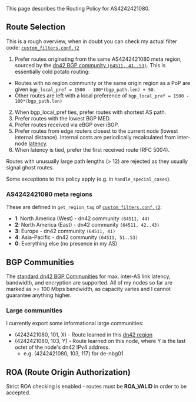 This page describes the Routing Policy for AS4242421080.

## Route Selection

This is a rough overview, when in doubt you can check my actual filter code: [`custom_filters.conf.j2`](roles/config-bird2/config/custom_filters.conf.j2)

1. Prefer routes originating from the same AS4242421080 meta region, sourced by the [dn42 BGP community `(64511, 41..53)`](https://dn42.dev/howto/Bird-communities). This is essentially cold potato routing:
  - Routes with no region community or the same origin region as a PoP are given `bgp_local_pref = 1500 - 100*(bgp_path.len) + 50`.
  - Other routes are left with a local preference of `bgp_local_pref = 1500 - 100*(bgp_path.len)`
2. When bgp_local_pref ties, prefer routes with shortest AS path.
3. Prefer routes with the lowest BGP MED.
4. Prefer routes received via eBGP over iBGP.
5. Prefer routes from edge routers closest to the current node (lowest internal distance). Internal costs are periodically recalculated from inter-node [latency](https://github.com/jlu5/ansible-dn42/tree/main/scripts/igpping).
6. When latency is tied, prefer the first received route (RFC 5004).

Routes with unusually large path lengths (> 12) are rejected as they usually signal ghost routes.

Some exceptions to this policy apply (e.g. in `handle_special_cases`).

### AS4242421080 meta regions

These are defined in `get_region_tag` of [`custom_filters.conf.j2`](roles/config-bird2/config/custom_filters.conf.j2):

- **1**: North America (West) - dn42 community `(64511, 44)`
- **2**: North America (East) - dn42 community `(64511, 42..43)`
- **3**: Europe - dn42 community `(64511, 41)`
- **4**: Asia-Pacific - dn42 community `(64511, 51..53)`
- **0**: Everything else (no presence in my AS)

## BGP Communities

The [standard dn42 BGP Communities](https://dn42.net/howto/Bird-communities) for max. inter-AS link latency, bandwidth, and encryption are supported. All of my nodes so far are marked as >= 100 Mbps bandwidth, as capacity varies and I cannot guarantee anything higher.

### Large communities

I currently export some informational large communities:

- (4242421080, 101, X) - Route learned in this [dn42 region](https://lists.nox.tf/pipermail/dn42/2015-December/001259.html)
- (4242421080, 103, Y) - Route learned on this node, where Y is the last octet of the node's dn42 IPv4 address.
  - e.g. (4242421080, 103, 117) for de-nbg01

## ROA (Route Origin Authorization)

Strict ROA checking is enabled - routes must be **ROA_VALID** in order to be accepted.
